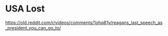 # USA Lost

https://old.reddit.com/r/videos/comments/1ohq81y/reagans_last_speech_as_president_you_can_go_to/

